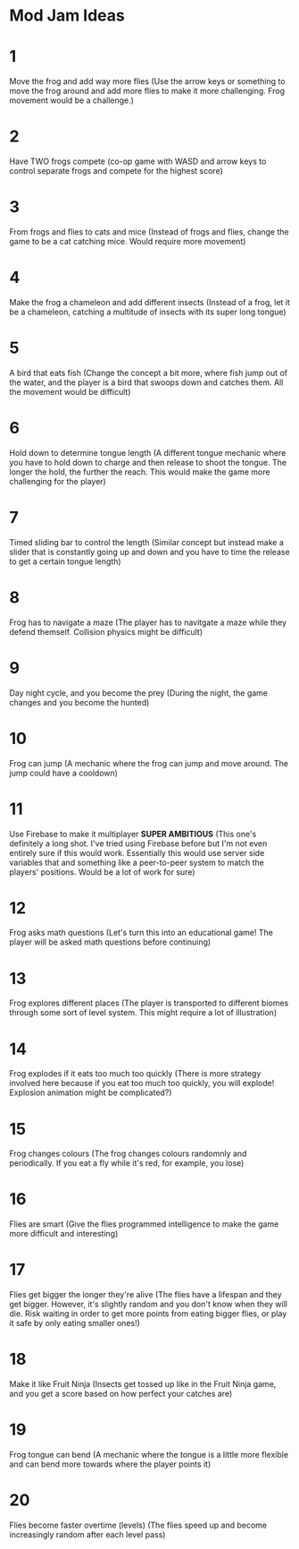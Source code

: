 # Mod Jam Ideas

# 1
Move the frog and add way more flies
(Use the arrow keys or something to move the frog around and add more flies to make it more challenging. Frog movement would be a challenge.)
# 2
Have TWO frogs compete
(co-op game with WASD and arrow keys to control separate frogs and compete for the highest score)
# 3
From frogs and flies to cats and mice
(Instead of frogs and flies, change the game to be a cat catching mice. Would require more movement)
# 4
Make the frog a chameleon and add different insects
(Instead of a frog, let it be a chameleon, catching a multitude of insects with its super long tongue)
# 5
A bird that eats fish
(Change the concept a bit more, where fish jump out of the water, and the player is a bird that swoops down and catches them. All the movement would be difficult)
# 6
Hold down to determine tongue length
(A different tongue mechanic where you have to hold down to charge and then release to shoot the tongue. The longer the hold, the further the reach. This would make the game more challenging for the player)
# 7
Timed sliding bar to control the length
(Similar concept but instead make a slider that is constantly going up and down and you have to time the release to get a certain tongue length)
# 8
Frog has to navigate a maze
(The player has to navitgate a maze while they defend themself. Collision physics might be difficult)
# 9
Day night cycle, and you become the prey
(During the night, the game changes and you become the hunted)
# 10
Frog can jump
(A mechanic where the frog can jump and move around. The jump could have a cooldown)
# 11
Use Firebase to make it multiplayer **SUPER AMBITIOUS**
(This one's definitely a long shot. I've tried using Firebase before but I'm not even entirely sure if this would work. Essentially this would use server side variables that and something like a peer-to-peer system to match the players' positions. Would be a lot of work for sure)
# 12
Frog asks math questions
(Let's turn this into an educational game! The player will be asked math questions before continuing)
# 13
Frog explores different places
(The player is transported to different biomes through some sort of level system. This might require a lot of illustration)
# 14
Frog explodes if it eats too much too quickly
(There is more strategy involved here because if you eat too much too quickly, you will explode! Explosion animation might be complicated?)
# 15
Frog changes colours
(The frog changes colours randomnly and periodically. If you eat a fly while it's red, for example, you lose)
# 16
Flies are smart
(Give the flies programmed intelligence to make the game more difficult and interesting)
# 17
Flies get bigger the longer they're alive
(The flies have a lifespan and they get bigger. However, it's slightly random and you don't know when they will die. Risk waiting in order to get more points from eating bigger flies, or play it safe by only eating smaller ones!)
# 18
Make it like Fruit Ninja
(Insects get tossed up like in the Fruit Ninja game, and you get a score based on how perfect your catches are)
# 19
Frog tongue can bend
(A mechanic where the tongue is a little more flexible and can bend more towards where the player points it)
# 20
Flies become faster overtime (levels)
(The flies speed up and become increasingly random after each level pass)